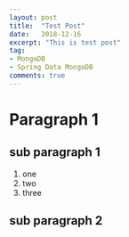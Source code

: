 ```yaml
---
layout: post
title:  "Test Post"
date:   2018-12-16
excerpt: "This is test post"
tag:
- MongoDB 
- Spring Data MongoDB
comments: true
---
```


# Paragraph 1

## sub paragraph 1
1. one
2. two
3. three

## sub paragraph 2

